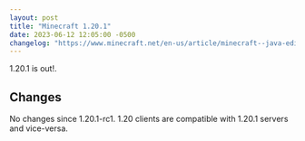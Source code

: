```yaml
---
layout: post
title: "Minecraft 1.20.1"
date: 2023-06-12 12:05:00 -0500
changelog: "https://www.minecraft.net/en-us/article/minecraft--java-edition-1-20-1"
---
```


1.20.1 is out!.

## Changes

No changes since 1.20.1-rc1. 1.20 clients are compatible with 1.20.1 servers and vice-versa.

